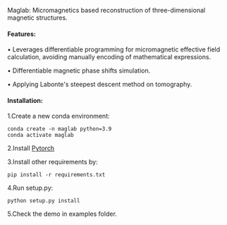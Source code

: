 Maglab: Micromagnetics based reconstruction of three-dimensional magnetic structures.

#### Features:

• Leverages differentiable programming for micromagnetic effective field calculation, avoiding manually encoding of mathematical expressions.

• Differentiable magnetic phase shifts simulation.

• Applying Labonte's steepest descent method on tomography.

#### Installation:

1.Create a new conda environment:

```shell
conda create -n maglab python=3.9
conda activate maglab
```

2.Install [Pytorch](https://pytorch.org/get-started/locally/)

3.Install other requirements by:

```
pip install -r requirements.txt
```

4.Run setup.py:

```
python setup.py install
```

5.Check the demo in examples folder.